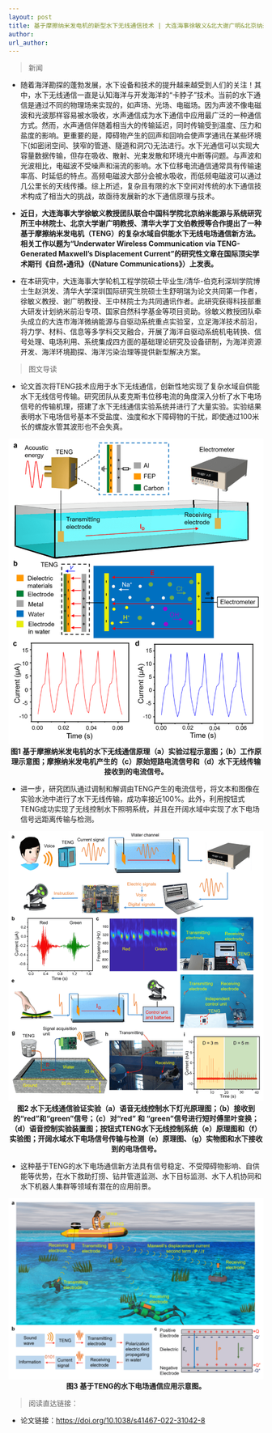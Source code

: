 ```yaml
---
layout: post
title: 基于摩擦纳米发电机的新型水下无线通信技术 | 大连海事徐敏义&北大谢广明&北京纳米能源所王中林（Nat. Commun.）
author: 
url_author: 
---
```


> 新闻

- 随着海洋勘探的蓬勃发展，水下设备和技术的提升越来越受到人们的关注！其中，水下无线通信一直是认知海洋与开发海洋的“卡脖子”技术。当前的水下通信是通过不同的物理场来实现的，如声场、光场、电磁场。因为声波不像电磁波和光波那样容易被水吸收，水声通信成为水下通信中应用最广泛的一种通信方式。然而，水声通信伴随着相当大的传输延迟，同时传输受到温度、压力和盐度的影响。更重要的是，障碍物产生的回声和回响会使声学通讯在某些环境下(如密闭空间、狭窄的管道、隧道和洞穴)无法进行。水下光通信可以实现大容量数据传输，但存在吸收、散射、光束发散和环境光中断等问题。与声波和光波相比，电磁波不受噪声和湍流的影响。水下位移电流通信通常具有传输速率高、时延低的特点。高频电磁波大部分会被水吸收，而低频电磁波可以通过几公里长的天线传播。综上所述，复杂且有限的水下空间对传统的水下通信技术构成了相当大的挑战，故亟待发展新的水下通信原理与技术。

- **近日，大连海事大学徐敏义教授团队联合中国科学院北京纳米能源与系统研究所王中林院士、北京大学谢广明教授、清华大学丁文伯教授等合作提出了一种基于摩擦纳米发电机（TENG）的复杂水域自供能水下无线电场通信新方法。相关工作以题为“Underwater Wireless Communication via TENG-Generated Maxwell’s Displacement Current”的研究性文章在国际顶尖学术期刊《自然•通讯》（《Nature Communications》）上发表。**

- 在本研究中，大连海事大学轮机工程学院硕士毕业生/清华-伯克利深圳学院博士生赵洪发、清华大学深圳国际研究生院硕士生舒明瑞为论文共同第一作者，徐敏义教授、谢广明教授、王中林院士为共同通讯作者。此研究获得科技部重大研发计划纳米前沿专项、国家自然科学基金等项目资助。徐敏义教授团队牵头成立的大连市海洋微纳能源与自驱动系统重点实验室，立足海洋技术前沿，将力学、材料、信息等多学科交叉融合，开展了海洋自驱动系统机电转换、信号处理、电场利用、系统集成四方面的基础理论研究及设备研制，为海洋资源开发、海洋环境勘探、海洋污染治理等提供新型解决方案。

> 图文导读

- 论文首次将TENG技术应用于水下无线通信，创新性地实现了复杂水域自供能水下无线信号传输。研究团队从麦克斯韦位移电流的角度深入分析了水下电场信号的传输机理，搭建了水下无线通信实验系统并进行了大量实验。实验结果表明水下电场信号基本不受盐度、浊度和水下障碍物的干扰，即使通过100米长的螺旋水管其波形也不会失真。

<p style="text-align:center;" >
<img src="/lab_images/news/uwc_1.png" style=" width:600px;"><b>图1 基于摩擦纳米发电机的水下无线通信原理（a）实验过程示意图；（b）工作原理示意图；摩擦纳米发电机产生的（c）原始短路电流信号和（d）水下无线传输接收到的电流信号。</b>
</p>

- 进一步，研究团队通过调制和解调由TENG产生的电流信号，将文本和图像在实验水池中进行了水下无线传输，成功率接近100%。此外，利用按钮式TENG成功实现了无线控制水下照明系统，并且在开阔水域中实现了水下电场信号远距离传输与检测。

<p style="text-align:center;" >
<img src="/lab_images/news/uwc_2.png" style=" width:600px;"><b>图2 水下无线通信验证实验（a）语音无线控制水下灯光原理图；（b）接收到的“red”和“green”信号；（c）对“red” 和 “green”信号进行短时傅里叶变换；（d）语音控制实验装置图；按钮式TENG水下无线控制系统（e）原理图和（f）实验图；开阔水域水下电场信号传输与检测（e）原理图、（g）实物图和水下接收到的电场信号。</b>
</p>

- 这种基于TENG的水下电场通信新方法具有信号稳定、不受障碍物影响、自供能等优势，在水下救助打捞、钻井管道监测、水下目标监测、水下人机协同和水下机器人集群等领域有潜在的应用前景。

<p style="text-align:center;" >
<img src="/lab_images/news/uwc_3.png" style=" width:600px;"><b>图3 基于TENG的水下电场通信应用示意图。</b>
</p>


> 阅读直达链接：

- 论文链接：https://doi.org/10.1038/s41467-022-31042-8
